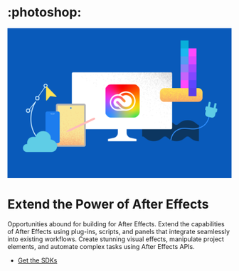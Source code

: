 <Superhero slots="icon, image, heading, text, buttons" variant="halfWidth" />

# :photoshop:

![Illustration of a computer monitor displaying the Adobe Creative Cloud logo, surrounded by a smartphone, tablet, cloud icon, color palette, and geometric design tools, set against a blue background.](https://raw.githubusercontent.com/AdobeDocs/adp-devsite-github-actions-test/main/src/pages/assets/cc-hero.png?aio_type=image)

# Extend the Power of After Effects

Opportunities abound for building for After Effects. Extend the capabilities of After Effects using plug-ins, scripts, and panels that integrate seamlessly into existing workflows. Create stunning visual effects, manipulate project elements, and automate complex tasks using After Effects APIs.

* [Get the SDKs](https://developer.adobe.com/console/servicesandapis/ae)